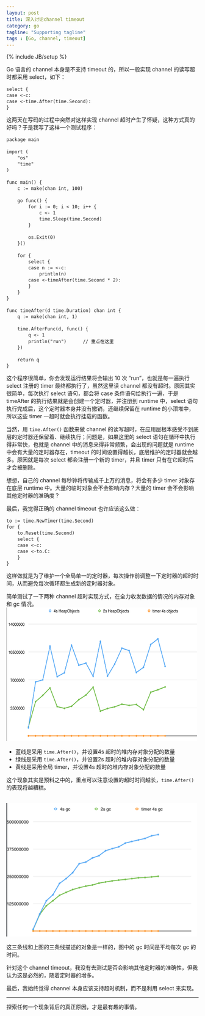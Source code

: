 ```yaml
---
layout: post
title: 深入讨论channel timeout
category: go
tagline: "Supporting tagline"
tags : [Go, channel, timeout]
---
```

{% include JB/setup %}

Go 语言的 channel 本身是不支持 timeout 的，所以一般实现 channel 的读写超时都采用 select，如下：

	select {
	case <-c:
	case <-time.After(time.Second):
	}
	
这两天在写码的过程中突然对这样实现 channel 超时产生了怀疑，这种方式真的好吗？于是我写了这样一个测试程序：

	package main

	import (
	    "os"
	    "time"
	)
	
	func main() {
	    c := make(chan int, 100)
	
	    go func() {
	        for i := 0; i < 10; i++ {
	            c <- 1
	            time.Sleep(time.Second)
	        }
	
	        os.Exit(0)
	    }()
	
	    for {
	        select {
	        case n := <-c:
	            println(n)
	        case <-timeAfter(time.Second * 2):
	        }
	    }
	}
	
	func timeAfter(d time.Duration) chan int {
	    q := make(chan int, 1)
	
	    time.AfterFunc(d, func() {
	        q <- 1
	        println("run") 		// 重点在这里
	    })
	
	    return q
	}

这个程序很简单，你会发现运行结果将会输出 10 次 “run”，也就是每一遍执行 select 注册的 timer 最终都执行了，虽然这里读 channel 都没有超时。原因其实很简单，每次执行 select 语句，都会将 case 条件语句给执行一遍，于是 timeAfter 的执行结果就是会创建一个定时器，并注册到 runtime 中，select 语句执行完成后，这个定时器本身并没有撤销，还继续保留在 runtime 的小顶堆中，所以这些 timer 一超时就会执行挂载的函数。

当然，用 `time.After()` 函数来做 channel 的读写超时，在应用层根本感受不到底层的定时器还保留着、继续执行；问题是，如果这里的 select 语句在循环中执行得非常快，也就是 channel 中的消息来得非常频繁，会出现的问题就是 runtime 中会有大量的定时器存在，timeout 的时间设置得越长，底层维护的定时器就会越多。原因就是每次 select 都会注册一个新的 timer，并且 timer 只有在它超时后才会被删除。

想想，自己的 channel 每秒钟将传输成千上万的消息，将会有多少 timer 对象存在底层 runtime 中。大量的临时对象会不会影响内存？大量的 timer 会不会影响其他定时器的准确度？

最后，我觉得正确的 channel timeout 也许应该这么做：

	to := time.NewTimer(time.Second)
	for {
	    to.Reset(time.Second)
	    select {
	    case <-c:
	    case <-to.C:
	    }
	}
	
这样做就是为了维护一个全局单一的定时器，每次操作前调整一下定时器的超时时间，从而避免每次循环都生成新的定时器对象。

简单测试了一下两种 channel 超时实现方式，在全力收发数据的情况的内存对象和 gc 情况。
<br>
<img src="/assets/images/chan-to-objects.png" height="350" width="500">
<br>
* 蓝线是采用 `time.After()`，并设置4s 超时的堆内存对象分配的数量
* 绿线是采用 `time.After()`，并设置2s 超时的堆内存对象分配的数量
* 黄线是采用全局 timer，并设置4s 超时的堆内存对象分配的数量

这个现象其实是预料之中的，重点可以注意设置的超时时间越长，`time.After()` 的表现将越糟糕。

<br>
<img src="/assets/images/chan-to-gc.png" height="350" width="500">
<br>

这三条线和上图的三条线描述的对象是一样的，图中的 gc 时间是平均每次 gc 的时间。

针对这个 channel timeout，我没有去测试是否会影响其他定时器的准确性，但我认为这是必然的，随着定时器的增多。


最后，我始终觉得 channel 本身应该支持超时机制，而不是利用 select 来实现。

----

探索任何一个现象背后的真正原因，才是最有趣的事情。

